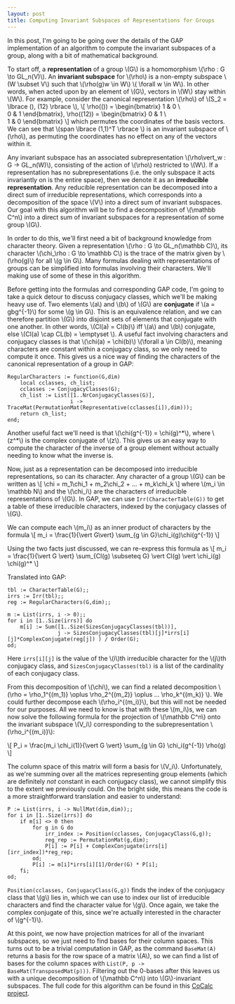```yaml
---
layout: post
title: Computing Invariant Subspaces of Representations for Groups
---
```


In this post, I'm going to be going over the details of the GAP implementation of an algorithm to compute the invariant subspaces of a group, along with a bit of mathematical background.

To start off, a **representation** of a group \\(G\\) is a homomorphism \\(\rho : G \to GL_n(V)\\). An **invariant subspace** for \\(\rho\\) is a non-empty subspace \\(W \subset V\\) such that \\(\rho(g)w \in W\\) \\( \forall w \in W\\). In other words, when acted upon by an element of \\(G\\), vectors in \\(W\\) stay within \\(W\\). For example, consider the canonical representation \\(\rho\\) of \\(S_2 = \lbrace (), (12) \rbrace \\), 
\\[ \rho(()) = 
\begin{bmatrix} 
1 & 0 \\\
0 & 1
\end{bmatrix},
\rho((12)) =
\begin{bmatrix} 
0 & 1 \\\
1 & 0
\end{bmatrix} 
\\]
which permutes the coordinates of the basis vectors. We can see that \\(span \lbrace (1,1)^T \rbrace \\) is an invariant subspace of \\(\rho\\), as permuting the coordinates has no effect on any of the vectors within it.

Any invariant subspace has an associated subrepresentation \\(\rho\vert_w : G -> GL_n(W)\\), consisting of the action of \\(\rho\\) restricted to \\(W\\). If a representation has no subrepresentations (i.e. the only subspace it acts invariantly on is the entire space), then we denote it as an **irreducible representation**. Any reducible representation can be decomposed into a direct sum of irreducible representations, which corresponds into a decomposition of the space \\(V\\) into a direct sum of invariant subspaces. Our goal with this algorithm will be to find a decomposition of \\(\mathbb C^n\\) into a direct sum of invariant subspaces for a representation of some group \\(G\\).

In order to do this, we'll first need a bit of background knowledge from character theory. Given a representation \\(\rho : G \to GL_n(\mathbb C)\\), its character \\(\chi_\rho : G \to \mathbb C\\) is the trace of the matrix given by \\(\rho(g)\\) for all \\(g \in G\\). Many formulas dealing with representations of groups can be simplified into formulas involving their characters. We'll making use of some of these in this algorithm.

Before getting into the formulas and corresponding GAP code, I'm going to take a quick detour to discuss conjugacy classes, which we'll be making heavy use of. Two elements \\(a\\) and \\(b\\) of \\(G\\) are **conjugate** if \\(a = gbg^{-1}\\) for some \\(g \in G\\). This is an equivalence relation, and we can therefore partition \\(G\\) into disjoint sets of elements that conjugate with one another. In other words, \\(Cl(a) = Cl(b)\\) iff \\(a\\) and \\(b\\) conjugate, else \\(Cl(a) \cap CL(b) = \emptyset \\). A useful fact involving characters and conjugacy classes is that \\(\chi(a) = \chi(b)\\)  \\(\forall a \in Cl(b)\\), meaning characters are constant within a conjugacy class, so we only need to compute it once. This gives us a nice way of finding the characters of the canonical representation of a group in GAP:

```
RegularCharacters := function(G,dim)
    local cclasses, ch_list;
    cclasses := ConjugacyClasses(G);
    ch_list := List([1..NrConjugacyClasses(G)],
                    i -> TraceMat(PermutationMat(Representative(cclasses[i]),dim)));
    return ch_list;
end;
```

Another useful fact we'll need is that \\(\chi(g^{-1}) = \chi(g)^\*\\), where \\(z^\*\\) is the complex conjugate of \\(z\\). This gives us an easy way to compute the character of the inverse of a group element without actually needing to know what the inverse is.

Now, just as a representation can be decomposed into irreducible representations, so can its character. Any character of a group \\(G\\) can be written as \\[ \chi = m_1\chi_1 + m_2\chi_2 + ... + m_k\chi_k \\] where \\(m_i \in \mathbb N\\) and the \\(\chi_i\\) are the characters of irreducible representations of \\(G\\). In GAP, we can use `Irr(CharacterTable(G))` to get a table of these irreducible characters, indexed by the conjugacy classes of \\(G\\).

We can compute each \\(m_i\\) as an inner product of characters by the formula 
\\[ m_i = \frac{1}{\vert G\vert} \sum_{g \in G}\chi_i(g)\chi(g^{-1}) \\]

Using the two facts just discussed, we can re-express this formula as
\\[ m_i = \frac{1}{\vert G \vert} \sum_{Cl(g) \subseteq G} \vert Cl(g) \vert \chi_i(g) \chi(g)^* \\]

Translated into GAP:
```
tbl := CharacterTable(G);;
irrs := Irr(tbl);;
reg := RegularCharacters(G,dim);;

m := List(irrs, i -> 0);;
for i in [1..Size(irrs)] do
    m[i] := Sum([1..Size(SizesConjugacyClasses(tbl))],
                j -> SizesConjugacyClasses(tbl)[j]*irrs[i][j]*ComplexConjugate(reg[j]) ) / Order(G);
od;
```

Here `irrs[i][j]` is the value of the \\(i\\)th irreducible character for the \\(j\\)th conjugacy class, and `SizesConjugacyClasses(tbl)` is a list of the cardinality of each conjugacy class.

From this decomposition of \\(\chi\\), we can find a related decomposition \\(\rho = \rho_1^{(m_1)} \oplus \rho_2^{(m_2)} \oplus ... \rho_k^{(m_k)} \\). We could further decompose each \\(\rho_i^{(m_i)}\\), but this will not be needed for our purposes. All we need to know is that with these \\(m_i\\)s, we can now solve the following formula for the projection of \\(\mathbb C^n\\) onto the invariant subspace \\(V_i\\) corresponding to the subrepresentation \\(\rho_i^{(m_i)}\\):

\\[ P_i = \frac{m_i \chi_i(1)}{\vert G \vert} \sum_{g \in G} \chi_i(g^{-1}) \rho(g) \\]

The column space of this matrix will form a basis for \\(V_i\\). Unfortunately, as we're summing over all the matrices representing group elements (which are definitely *not* constant in each conjugacy class), we cannot simplify this to the extent we previously could. On the bright side, this means the code is a more straightforward translation and easier to understand:

```
P := List(irrs, i -> NullMat(dim,dim));;
for i in [1..Size(irrs)] do
    if m[i] <> 0 then
        for g in G do
            irr_index := Position(cclasses, ConjugacyClass(G,g));
            reg_rep := PermutationMat(g,dim);
            P[i] := P[i] + ComplexConjugate(irrs[i][irr_index])*reg_rep;
        od;
        P[i] := m[i]*irrs[i][1]/Order(G) * P[i];
    fi;
od;
```
`Position(cclasses, ConjugacyClass(G,g))` finds the index of the conjugacy class that \\(g\\) lies in, which we can use to index our list of irreducible characters and find the character value for \\(g\\). Once again, we take the complex conjugate of this, since we're actually interested in the character of \\(g^{-1}\\).

At this point, we now have projection matrices for all of the invariant subspaces, so we just need to find bases for their column spaces. This turns out to be a trivial computation in GAP, as the command `BaseMat(A)` returns a basis for the row space of a matrix \\(A\\), so we can find a list of bases for the column spaces with `List(P, p -> BaseMat(TransposedMat(p)))`. Filtering out the 0-bases after this leaves us with a unique decomposition of \\(\mathbb C^n\\) into \\(G\\)-invariant subspaces. The full code for this algorithm can be found in this [CoCalc project](https://cocalc.com/projects/a0c85923-51b1-4494-94db-7217e29665ca/files/ch_decomposition.sagews).
